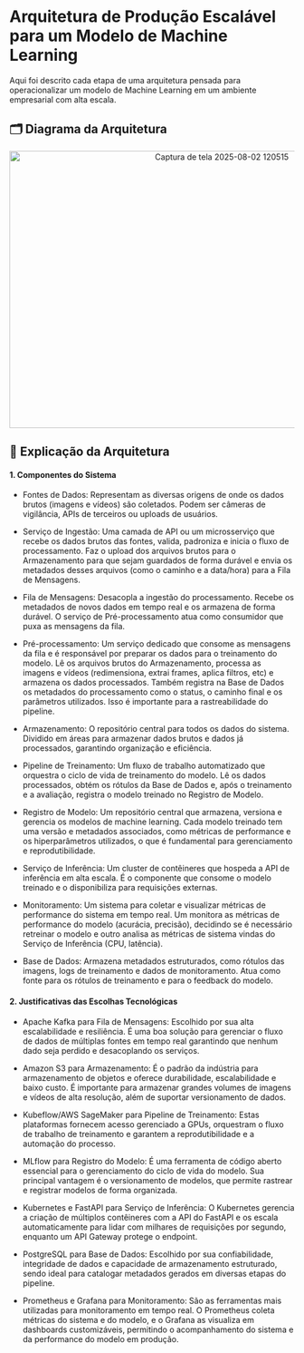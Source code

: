 # Arquitetura de Produção Escalável para um Modelo de Machine Learning

Aqui foi descrito cada etapa de uma arquitetura pensada para operacionalizar um modelo de Machine Learning em um ambiente empresarial com alta escala.
## 🗂️ Diagrama da Arquitetura
<div align="center">
  <img width="735" height="489" alt="Captura de tela 2025-08-02 120515" src="https://github.com/user-attachments/assets/6422c100-29ed-45bf-97c2-f64d121fb753" />
</div>

## 📄 Explicação da Arquitetura

#### 1. Componentes do Sistema

  * Fontes de Dados: Representam as diversas origens de onde os dados brutos (imagens e vídeos) são coletados. Podem ser câmeras de vigilância, APIs de terceiros ou uploads de usuários.

  * Serviço de Ingestão: Uma camada de API ou um microsserviço que recebe os dados brutos das fontes, valida, padroniza e inicia o fluxo de processamento. Faz o upload dos arquivos brutos para o Armazenamento para que sejam guardados de forma durável e envia os metadados desses arquivos (como o caminho e a data/hora) para a Fila de Mensagens.

  * Fila de Mensagens: Desacopla a ingestão do processamento. Recebe os metadados de novos dados em tempo real e os armazena de forma durável. O serviço de Pré-processamento atua como consumidor que puxa as mensagens da fila.

  * Pré-processamento: Um serviço dedicado que consome as mensagens da fila e é responsável por preparar os dados para o treinamento do modelo. Lê os arquivos brutos do Armazenamento, processa as imagens e vídeos (redimensiona, extrai frames, aplica filtros, etc) e armazena os dados processados. Também registra na Base de Dados os metadados do processamento como o status, o caminho final e os parâmetros utilizados. Isso é importante para a rastreabilidade do pipeline.

  * Armazenamento: O repositório central para todos os dados do sistema. Dividido em áreas para armazenar dados brutos e dados já processados, garantindo organização e eficiência.

  * Pipeline de Treinamento: Um fluxo de trabalho automatizado que orquestra o ciclo de vida de treinamento do modelo. Lê os dados processados, obtém os rótulos da Base de Dados e, após o treinamento e a avaliação, registra o modelo treinado no Registro de Modelo.

  * Registro de Modelo: Um repositório central que armazena, versiona e gerencia os modelos de machine learning. Cada modelo treinado tem uma versão e metadados associados, como métricas de performance e os hiperparâmetros utilizados, o que é fundamental para gerenciamento e reprodutibilidade.

  * Serviço de Inferência: Um cluster de contêineres que hospeda a API de inferência em alta escala. É o componente que consome o modelo treinado e o disponibiliza para requisições externas.

  * Monitoramento: Um sistema para coletar e visualizar métricas de performance do sistema em tempo real. Um monitora as métricas de performance do modelo (acurácia, precisão), decidindo se é necessário retreinar o modelo e outro analisa as métricas de sistema vindas do Serviço de Inferência (CPU, latência). 

  * Base de Dados: Armazena metadados estruturados, como rótulos das imagens, logs de treinamento e dados de monitoramento. Atua como fonte para os rótulos de treinamento e para o feedback do modelo.

#### 2. Justificativas das Escolhas Tecnológicas

* Apache Kafka para Fila de Mensagens: Escolhido por sua alta escalabilidade e resiliência. É uma boa solução para gerenciar o fluxo de dados de múltiplas fontes em tempo real garantindo que nenhum dado seja perdido e desacoplando os serviços.
  
* Amazon S3 para Armazenamento: É o padrão da indústria para armazenamento de objetos e oferece durabilidade, escalabilidade e baixo custo. É importante para armazenar grandes volumes de imagens e vídeos de alta resolução, além de suportar versionamento de dados.
  
* Kubeflow/AWS SageMaker para Pipeline de Treinamento: Estas plataformas fornecem acesso gerenciado a GPUs, orquestram o fluxo de trabalho de treinamento e garantem a reprodutibilidade e a automação do processo.
  
* MLflow para Registro do Modelo: É uma ferramenta de código aberto essencial para o gerenciamento do ciclo de vida do modelo. Sua principal vantagem é o versionamento de modelos, que permite rastrear e registrar modelos de forma organizada.
  
* Kubernetes e FastAPI para Serviço de Inferência: O Kubernetes gerencia a criação de múltiplos contêineres com a API do FastAPI e os escala automaticamente para lidar com milhares de requisições por segundo, enquanto um API Gateway protege o endpoint.
  
* PostgreSQL para Base de Dados: Escolhido por sua confiabilidade, integridade de dados e capacidade de armazenamento estruturado, sendo ideal para catalogar metadados gerados em diversas etapas do pipeline.
  
* Prometheus e Grafana para Monitoramento: São as ferramentas mais utilizadas para monitoramento em tempo real. O Prometheus coleta métricas do sistema e do modelo, e o Grafana as visualiza em dashboards customizáveis, permitindo o acompanhamento do sistema e da performance do modelo em produção.
